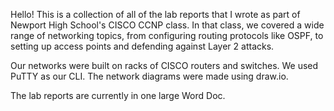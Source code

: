 Hello! This is a collection of all of the lab reports that I wrote as part of Newport High School's CISCO CCNP class. In that class, we covered a wide range of networking topics, from configuring routing protocols like OSPF, to setting up access points and defending against Layer 2 attacks. 

Our networks were built on racks of CISCO routers and switches. We used PuTTY as our CLI. The network diagrams were made using draw.io.

The lab reports are currently in one large Word Doc.
